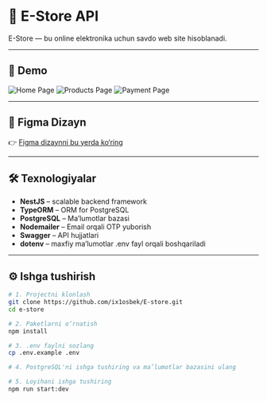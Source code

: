 # 🛒 E-Store API

E-Store — bu online elektronika uchun savdo web site hisoblanadi.

---

## 📸 Demo

![Home Page](./img/home_page.png)
![Products Page](./img/products.png)
![Payment Page](./img/payment.png)

---

## 🎨 Figma Dizayn

👉 [Figma dizaynni bu yerda ko‘ring](https://www.figma.com/design/KGp8ly7fCLjO5ssq7sdSYp/E-Store---Mobile-web--Community-?node-id=366-5634)

---

## 🛠 Texnologiyalar

- **NestJS** – scalable backend framework
- **TypeORM** – ORM for PostgreSQL
- **PostgreSQL** – Ma’lumotlar bazasi
- **Nodemailer** – Email orqali OTP yuborish
- **Swagger** – API hujjatlari
- **dotenv** – maxfiy ma’lumotlar .env fayl orqali boshqariladi

---

## ⚙️ Ishga tushirish

```bash
# 1. Projectni klonlash
git clone https://github.com/ix1osbek/E-store.git
cd e-store

# 2. Paketlarni o‘rnatish
npm install

# 3. .env faylni sozlang
cp .env.example .env

# 4. PostgreSQL'ni ishga tushiring va ma’lumotlar bazasini ulang

# 5. Loyihani ishga tushiring
npm run start:dev

